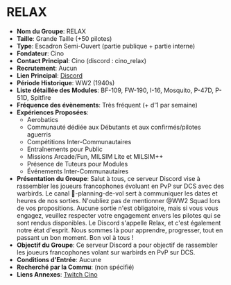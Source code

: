 # RELAX

- **Nom du Groupe**: RELAX
- **Taille**: Grande Taille (+50 pilotes)
- **Type**: Escadron Semi-Ouvert (partie publique + partie interne)
- **Fondateur**: Cino
- **Contact Principal**: Cino (discord : cino_relax)
- **Recrutement**: Aucun
- **Lien Principal**: [Discord](https://discord.gg/XZkQYGbnxF)
- **Période Historique**: WW2 (1940s)
- **Liste détaillée des Modules**: BF-109, FW-190, I-16, Mosquito, P-47D, P-51D, Spitfire
- **Fréquence des évènements**: Très fréquent (+ d'1 par semaine)
- **Expériences Proposées**:
  - Aerobatics
  - Communauté dédiée aux Débutants et aux confirmés/pilotes aguerris
  - Compétitions Inter-Communautaires
  - Entraînements pour Public
  - Missions Arcade/Fun, MILSIM Lite et MILSIM++
  - Présence de Tuteurs pour Modules
  - Événements Inter-Communautaires
- **Présentation du Groupe**: Salut à tous, ce serveur Discord vise à rassembler les joueurs francophones évoluant en PvP sur DCS avec des warbirds. Le canal 📰-planning-de-vol sert à communiquer les dates et heures de nos sorties. N'oubliez pas de mentionner @WW2 Squad lors de vos propositions. Aucune sortie n'est obligatoire, mais si vous vous engagez, veuillez respecter votre engagement envers les pilotes qui se sont rendus disponibles. Le Discord s'appelle Relax, et c'est également notre état d'esprit. Nous sommes là pour apprendre, progresser, tout en passant un bon moment. Bon vol à tous !
- **Objectif du Groupe**: Ce serveur Discord a pour objectif de rassembler les joueurs francophones volant sur warbirds en PvP sur DCS.
- **Conditions d'Entrée**: Aucune
- **Recherché par la Commu**: (non spécifié)
- **Liens Annexes**: [Twitch Cino](https://twitch.tv/cino_relax)